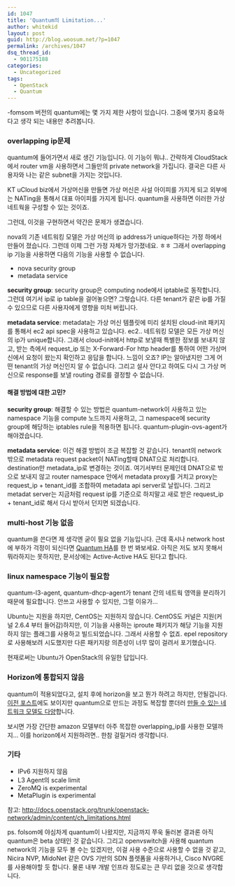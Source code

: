 ```yaml
---
id: 1047
title: 'Quantum의 Limitation...'
author: whitekid
layout: post
guid: http://blog.woosum.net/?p=1047
permalink: /archives/1047
dsq_thread_id:
  - 901175188
categories:
  - Uncategorized
tags:
  - OpenStack
  - Quantum
---
```

-fomsom 버전의 quantum에는 몇 가지 제한 사항이 있습니다. 그중에 몇가지 중요하다고 생각 되는 내용만 추려봅니다.

### overlapping ip문제

quantum에 들어가면서 새로 생긴 기능입니다. 이 기능이 뭐냐.. 간략하게 CloudStack에서 router vm을 사용하면서 그들만의 private network을 가집니다. 결국은 다른 사용자와 나는 같은 subnet을 가지는 것입니다.

KT uCloud biz에서 가상머신을 만들면 가상 머신은 사설 아이피를 가지게 되고 외부에는 NATing을 통해서 대표 아이피를 가지게 됩니다. quantum을 사용하면 이러한 가상 네트웍을 구성할 수 있는 것이죠.

그런데, 이것을 구현하면서 약간은 문제가 생겼습니다.

nova의 기존 네트워킹 모델은 가상 머신의 ip address가 unique하다는 가정 하에서 만들어 졌습니다. 그런데 이제 그런 가정 자체가 망가졌네요. ㅎㅎ 그래서 overlapping ip 기능을 사용하면 다음의 기능을 사용할 수 없습니다.

  * nova security group
  * metadata service

**security group**: security group은 computing node에서 iptable로 동작합니다. 그런데 여기서 ip로 ip table을 걸어놓으면? 그렇습니다. 다른 tenant가 같은 ip를 가질 수 있으므로 다른 사용자에게 영향을 미처 버립니다.

**metadata service**: metadata는 가상 머신 템플릿에 미리 설치된 cloud-init 패키지를 통해서 ec2 api spec을 사용하고 있습니다. ec2.. 네트워킹 모델은 모든 가상 머신의 ip가 unique합니다. 그래서 cloud-init에서 http로 보낼때 특별한 정보를 보내지 않고, 받는 측에서 request_ip 또는 X-Forward-For http header를 통하여 어떤 가상머신에서 요청이 왔는지 확인하고 응답을 합니다. 느낌이 오죠? IP는 알아냈지만 그게 어떤 tenant의 가상 머신인지 알 수 없습니다. 그리고 설사 안다고 하여도 다시 그 가상 머신으로 response를 보낼 routing 경로를 결정할 수 없습니다.

#### 해결 방법에 대한 고민?

**security group**: 해결할 수 있는 방법은 quantum-network이 사용하고 있는 namespace 기능을 compute 노드까지 사용하고, 그 namespace에 security group에 해당하는 iptables rule을 적용하면 됩니다. quantum-plugin-ovs-agent가 해야겠습니다.

**metadata service**: 이건 해결 방법이 조금 복잡할 것 같습니다. tenant의 network 밖으로 metadata request packet이 NATing할때 DNAT으로 처리합니다. destination만 metadata\_ip로 변경하는 것이죠. 여기서부터 문제인데 DNAT으로 밖으로 보내지 않고 router namespace 안에서 metadata proxy를 거치고 proxy는 request\_ip + tenant\_id를 조합하여 metadata api server로 날립니다. 그리고 metadat server는 지금처럼 request ip를 기준으로 하지말고 새로 받은 request\_ip + tenant_id로 해서 다시 받아서 던지면 되겠습니다.

### multi-host 기능 없음

quantum을 쓴다면 제 생각엔 굳이 필요 없을 기능입니다. 근데 혹시나 network host에 부하가 걱정이 되신다면 [Quantum HA][1]를 한 번 봐보세요. 아직은 저도 보지 못해서 뭐라하지는 못하지만, 문서상에는 Active-Active HA도 된다고 합니다.

### linux namespace 기능이 필요함

quantum-l3-agent, quantum-dhcp-agent가 tenant 간의 네트웍 영역을 분리하기 때문에 필요합니다. 안쓰고 사용할 수 있지만, 그럴 이유가...

Ubuntu는 지원을 하지만, CentOS는 지원하지 않습니다. CentOS도 커널은 지원(커널 2.6.4 부터 들어감)하지만, 이 기능을 사용하는 iproute 패키지가 해당 기능을 지원하지 않는 플래그를 사용하고 빌드되었습니다. 그래서 사용할 수 없죠. epel repository로 사용해보려 시도했지만 다른 패키지랑 의존성이 너무 많이 걸려서 포기했습니다.

현재로써는 Ubuntu가 OpenStack의 유일한 답입니다.

### Horizon에 통합되지 않음

quantum이 적용되었다고, 설치 후에 horizon을 보고 뭔가 하려고 하지만, 안될겁니다. [이전 포스트][2]에도 보이지만 quantum으로 만드는 과정도 복잡할 뿐더러 [만들 수 있는 네트워크 모델도 다양][3]합니다.

보시면 가장 간단한 amazon 모델부터 아주 목잡한 overlapping_ip를 사용한 모델까지... 이를 horizon에서 지원하려면.. 한참 걸릴거라 생각합니다.

### 기타

  * IPv6 지원하지 않음
  * L3 Agent의 scale limit
  * ZeroMQ is experimental
  * MetaPlugin is experimental

참고: <http://docs.openstack.org/trunk/openstack-network/admin/content/ch_limitations.html>

ps. folsom에 야심차게 quantum이 나왔지만, 지금까지 쭈욱 둘러본 결과론 아직 quantum은 beta 상태인 것 같습니다. 그리고 openvswitch을 사용해 quantum network의 기능을 모두 볼 수는 있겠지만, 이걸 사용 수준으로 사용할 수 없을 것 같고, Nicira NVP, MidoNet 같은 OVS 기반의 SDN 플렛폼을 사용하거나, Cisco NVGRE를 사용해야할 듯 합니다. 물론 내부 개발 인프라 정도로는 큰 무리 없을 것으로 생각합니다.

 [1]: http://docs.openstack.org/trunk/openstack-network/admin/content/ha_pacemaker.html
 [2]: /archives/990
 [3]: http://docs.openstack.org/trunk/openstack-network/admin/content/use_cases.html